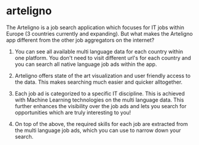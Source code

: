# arteligno

The Arteligno is a job search application which focuses for IT jobs within Europe (3 countries currently and expanding). But what makes the Arteligno app different from the other job aggregators on the internet? 

1. You can see all available multi language data for each country within one platform. You don't need to visit different url's for each country and you can search all native language job ads within the app. 

2. Arteligno offers state of the art visualization and user friendly access to the data. This makes searching much easier and quicker alltogether. 

3. Each job ad is categorized to a specific IT discipline. This is achieved with Machine Learning technologies on the multi language data. This further enhances the visibility over the job ads and lets you search for opportunities which are truly interesting to you! 

4. On top of the above, the required skills for each job are extracted from the multi language job ads, which you can use to narrow down your search.
